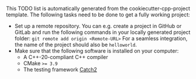 This TODO list is automatically generated from the cookiecutter-cpp-project template.
The following tasks need to be done to get a fully working project:

* Set up a remote repository. You can e.g. create a project in GitHub or GitLab and run
  the following commands in your locally generated project folder: `git remote add origin <Remote-URL>`
  For a seamless integration, the name of the project should also be `helloworld`.
* Make sure that the following software is installed on your computer:
  * A C++-20-compliant C++ compiler
  * CMake `>= 3.9`
  * The testing framework [Catch2](https://github.com/catchorg/Catch2)